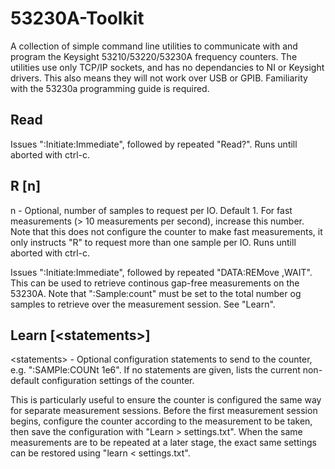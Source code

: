 # 53230A-Toolkit
A collection of simple command line utilities to communicate with and program the Keysight 53210/53220/53230A frequency counters. The utilities use only TCP/IP sockets, and has no dependancies to NI or Keysight drivers. This also means they will not work over USB or GPIB. Familiarity with the 53230a programming guide is required.

## Read
Issues ":Initiate:Immediate", followed by repeated "Read?". Runs untill aborted with ctrl-c.

## R [n]
n - Optional, number of samples to request per IO. Default 1. For fast measurements (> 10 measurements per second), increase this number. Note that this does not configure the counter to make fast measurements, it only instructs "R" to request more than one sample per IO. Runs untill aborted with ctrl-c.

Issues ":Initiate:Immediate", followed by repeated "DATA:REMove <n>,WAIT". This can be used to retrieve continous gap-free measurements on the 53230A. Note that ":Sample:count" must be set to the total number og samples to retrieve over the measurement session. See "Learn".

## Learn [\<statements\>]
\<statements\> - Optional configuration statements to send to the counter, e.g. ":SAMPle:COUNt 1e6". If no statements are given, lists the current non-default configuration settings of the counter.

This is particularly useful to ensure the counter is configured the same way for separate measurement sessions. Before the first measurement session begins, configure the counter according to the measurement to be taken, then save the configuration with "Learn > settings.txt". When the same measurements are to be repeated at a later stage, the exact same settings can be restored using "learn < settings.txt".

